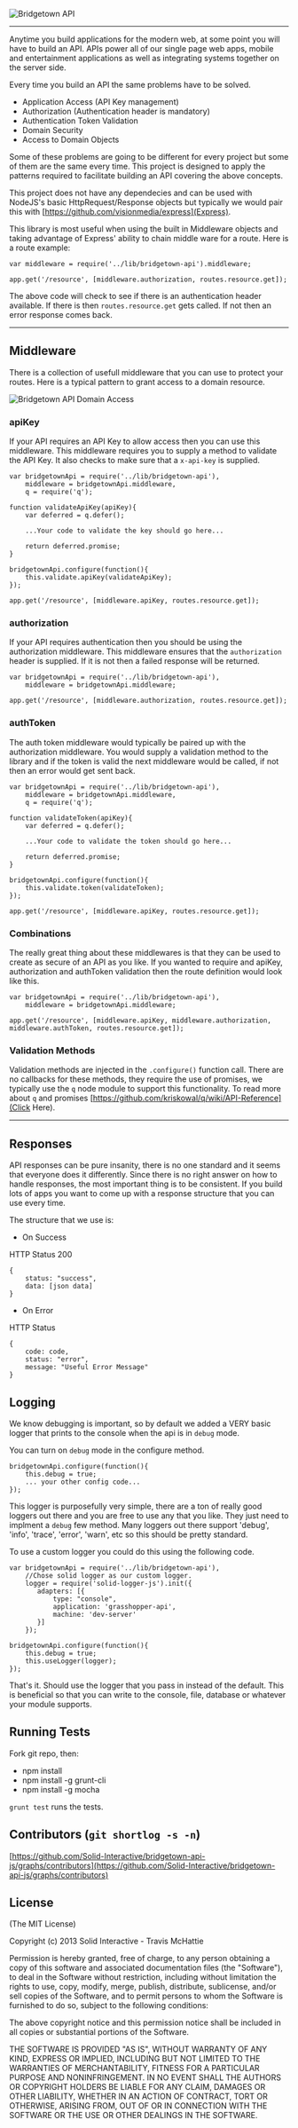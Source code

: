 ![Bridgetown API](https://s3.amazonaws.com/SolidInteractive/images/bridgetown/bridgetown-api-logo.png)

--------------------------------------------------------------------------------------------------------------

Anytime you build applications for the modern web, at some point you will have to build an API. APIs power all of our single page web apps, mobile and entertainment applications as well as integrating systems together on the server side.

Every time you build an API the same problems have to be solved.

* Application Access (API Key management)
* Authorization (Authentication header is mandatory)
* Authentication Token Validation
* Domain Security
* Access to Domain Objects

Some of these problems are going to be different for every project but some of them are the same every time. This project is designed to apply the patterns required to facilitate building an API covering the above concepts.

This project does not have any dependecies and can be used with NodeJS's basic HttpRequest/Response objects but typically we would pair this with [https://github.com/visionmedia/express](Express).

This library is most useful when using the built in Middleware objects and taking advantage of Express' ability to chain middle ware for a route. Here is a route example:


```
var middleware = require('../lib/bridgetown-api').middleware;

app.get('/resource', [middleware.authorization, routes.resource.get]);
```

The above code will check to see if there is an authentication header available. If there is then `routes.resource.get` gets called. If not then an error response comes back.

------------------------------------------------------------------------------------------

## Middleware

There is a collection of usefull middleware that you can use to protect your routes. Here is a typical pattern to grant access to a domain resource.

![Bridgetown API Domain Access](https://s3.amazonaws.com/SolidInteractive/images/bridgetown/bridge-town-middleware.png)


### apiKey

If your API requires an API Key to allow access then you can use this middleware. This middleware requires you to supply a method to validate the API Key. It also checks to make sure that a `x-api-key` is supplied.


```
var bridgetownApi = require('../lib/bridgetown-api'),
    middleware = bridgetownApi.middleware,
    q = require('q');

function validateApiKey(apiKey){
    var deferred = q.defer();

    ...Your code to validate the key should go here...

    return deferred.promise;
}

bridgetownApi.configure(function(){
    this.validate.apiKey(validateApiKey);
});

app.get('/resource', [middleware.apiKey, routes.resource.get]);

```

### authorization

If your API requires authentication then you should be using the authorization middleware. This middleware ensures that the `authorization` header is supplied. If it is not then a failed response will be returned.

```
var bridgetownApi = require('../lib/bridgetown-api'),
    middleware = bridgetownApi.middleware;

app.get('/resource', [middleware.authorization, routes.resource.get]);

```

### authToken

The auth token middleware would typically be paired up with the authorization middleware. You would supply a validation method to the library and if the token is valid the next middleware would be called, if not then an error would get sent back.

```
var bridgetownApi = require('../lib/bridgetown-api'),
    middleware = bridgetownApi.middleware,
    q = require('q');

function validateToken(apiKey){
    var deferred = q.defer();

    ...Your code to validate the token should go here...

    return deferred.promise;
}

bridgetownApi.configure(function(){
    this.validate.token(validateToken);
});

app.get('/resource', [middleware.apiKey, routes.resource.get]);

```


### Combinations

The really great thing about these middlewares is that they can be used to create as secure of an API as you like. If you wanted to require and apiKey, authorization and authToken validation then the route definition would look like this.


```
var bridgetownApi = require('../lib/bridgetown-api'),
    middleware = bridgetownApi.middleware;

app.get('/resource', [middleware.apiKey, middleware.authorization, middleware.authToken, routes.resource.get]);

```


### Validation Methods

Validation methods are injected in the `.configure()` function call. There are no callbacks for these methods, they require the use of promises, we typically use the `q` node module to support this functionality. To read more about `q` and promises [https://github.com/kriskowal/q/wiki/API-Reference](Click Here).

------------------------------------------------------------------------------------------

## Responses

API responses can be pure insanity, there is no one standard and it seems that everyone does it differently. Since there is no right answer on how to handle responses, the most important thing is to be consistent. If you build lots of apps you want to come up with a response structure that you can use every time.

The structure that we use is:

* On Success

HTTP Status 200

```
{
    status: "success",
    data: [json data]
}
```

* On Error

HTTP Status <Error Code>

```
{
    code: code,
    status: "error",
    message: "Useful Error Message"
}
```

## Logging

We know debugging is important, so by default we added a VERY basic logger that prints to the console when the api is in `debug` mode.

You can turn on `debug` mode in the configure method.

```
bridgetownApi.configure(function(){
    this.debug = true;
    ... your other config code...
});
```

This logger is purposefully very simple, there are a ton of really good loggers out there and you are free to use any that you like. They just need to implment a `debug` few method. Many loggers out there support 'debug', 'info', 'trace', 'error', 'warn', etc so this should be pretty standard.

To use a custom logger you could do this using the following code.

```
var bridgetownApi = require('../lib/bridgetown-api'),
    //Chose solid logger as our custom logger.
    logger = require('solid-logger-js').init({
       adapters: [{
           type: "console",
           application: 'grasshopper-api',
           machine: 'dev-server'
       }]
    });

bridgetownApi.configure(function(){
    this.debug = true;
    this.useLogger(logger);
});
```

That's it. Should use the logger that you pass in instead of the default. This is beneficial so that you can write to the console, file, database or whatever your module supports.


## Running Tests

Fork git repo, then:

* npm install
* npm install -g grunt-cli
* npm install -g mocha

`grunt test` runs the tests.


## Contributors (`git shortlog -s -n`)

[https://github.com/Solid-Interactive/bridgetown-api-js/graphs/contributors](https://github.com/Solid-Interactive/bridgetown-api-js/graphs/contributors)

## License

(The MIT License)

Copyright (c) 2013 Solid Interactive - Travis McHattie

Permission is hereby granted, free of charge, to any person obtaining a copy
of this software and associated documentation files (the "Software"), to deal
in the Software without restriction, including without limitation the rights
to use, copy, modify, merge, publish, distribute, sublicense, and/or sell
copies of the Software, and to permit persons to whom the Software is
furnished to do so, subject to the following conditions:

The above copyright notice and this permission notice shall be included in
all copies or substantial portions of the Software.

THE SOFTWARE IS PROVIDED "AS IS", WITHOUT WARRANTY OF ANY KIND, EXPRESS OR
IMPLIED, INCLUDING BUT NOT LIMITED TO THE WARRANTIES OF MERCHANTABILITY,
FITNESS FOR A PARTICULAR PURPOSE AND NONINFRINGEMENT. IN NO EVENT SHALL THE
AUTHORS OR COPYRIGHT HOLDERS BE LIABLE FOR ANY CLAIM, DAMAGES OR OTHER
LIABILITY, WHETHER IN AN ACTION OF CONTRACT, TORT OR OTHERWISE, ARISING FROM,
OUT OF OR IN CONNECTION WITH THE SOFTWARE OR THE USE OR OTHER DEALINGS IN
THE SOFTWARE.